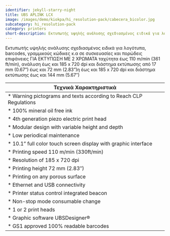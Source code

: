 ```yaml
---
identifier: jekyll-starry-night
title: UBS APLINK LCX
image: /images/demo/kiokpa/hi_resolution-pack/cabecera_bicolor.jpg
subcategory: hi_resolution-pack
category: printers
short-description: Εκτυπωτής υψηλής ανάλυσης σχεδιασμένος ειδικά για λογότυπα, barcodes, γραμμικούς κώδικες κ.α
---
```





Εκτυπωτής υψηλής ανάλυσης σχεδιασμένος ειδικά για λογότυπα, barcodes, γραμμικούς κώδικες κ.α  σε συσκευασίες και πορώδεις επιφάνειες ΓΙΑ ΕΚΤΥΠΩΣΗ ΜΕ 2 ΧΡΩΜΑΤΑ  ταχύτητα έως  110 m/min (361 ft/min), ανάλυση έως και 185 x 720 dpi και διάστημα εκτύπωσης από 17 mm (0.67”) έως και  72 mm (2.83”)η έως και 185 x 720 dpi και διάστημα εκτύπωσης έως και 144 mm (5.67″)





|Τεχνικά Χαρακτηριστικά|
|-----------------------|
|*    Warning pictograms and texts according to Reach CLP Regulations|
|*    100% mineral oil free ink|
|*    4th generation piezo electric print head|
|*    Modular design with variable height and depth|
|*    Low periodical maintenance|
|*    10.1” full color touch screen display with graphic interface|
|*    Printing speed 110 m/min (330ft/min)|
|*    Resolution of 185 x 720 dpi|
|*    Printing height 72 mm (2.83″)|
|*    Printing on any porous surface|
|*    Ethernet and USB connectivity|
|*    Printer status control integrated beacon|
|*    Non-stop mode consumable change|
|*    1 or 2 print heads|
|*    Graphic software UBSDesigner®|
|*    GS1 approved 100% readable barcodes|

